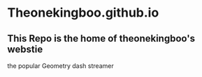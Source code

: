 # Theonekingboo.github.io

## This Repo is the home of theonekingboo's webstie

the popular Geometry dash streamer
